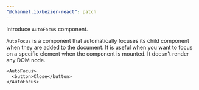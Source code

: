 ```yaml
---
"@channel.io/bezier-react": patch
---
```


Introduce `AutoFocus` component.

`AutoFocus` is a component that automatically focuses its child component when they are added to the document. It is useful when you want to focus on a specific element when the component is mounted. It doesn't render any DOM node.

```tsx
<AutoFocus>
  <button>Close</button>
</AutoFocus>
```

